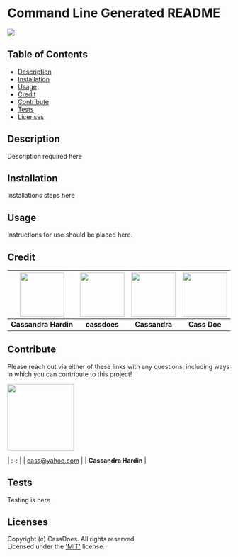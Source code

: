 # Command Line Generated README
  [<img src="https://img.shields.io/badge/License-MIT-yellow.svg"/>](https://choosealicense.com/licenses/mit/)

  ## Table of Contents
  - [Description](#description)
  - [Installation](#installation)
  - [Usage](#usage)
  - [Credit](#credit)
  - [Contribute](#contribute)
  - [Tests](#tests)
  - [Licenses](#licenses)

  ## Description
  Description required here

  ## Installation
  Installations steps here

  ## Usage
  Instructions for use should be placed here.

  
  ## Credit  
  [<img src="https://github.com/cassdoes.png?" width="100"/>](https://github.com/cassdoes) | [<img src="https://github.com/cassdoes.png?" width="100"/>](https://github.com/cassdoes) | [<img src="https://github.com/cassdoes.png?" width="100"/>](https://github.com/cassdoes) | [<img src="https://github.com/cassdoes.png?" width="100"/>](https://github.com/cassdoes) | 
  :----: | :----: | :----: | :----: | 
  **Cassandra Hardin** | **cassdoes** | **Cassandra** | **Cass Doe** | 
  

  ## Contribute 
  Please reach out via either of these links with any questions, including ways in which
  you can contribute to this project!

  [<img src="https://github.com/CassDoes.png?" width="150"/>](https://github.com/CassDoes)  
  
  | :-: |
  | cass@yahoo.com |
  | **Cassandra Hardin** |

  ## Tests
  Testing is here

  ## Licenses
  Copyright (c) CassDoes. All rights reserved.  
  Licensed under the ['MIT'](https://choosealicense.com/licenses/mit/) license.
